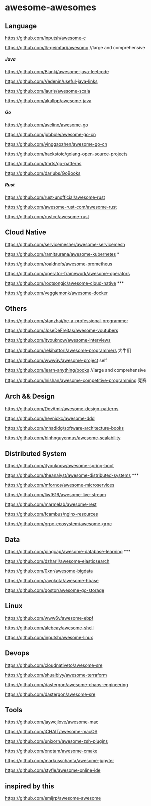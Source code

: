 # awesome-awesomes



## Language
https://github.com/inputsh/awesome-c

https://github.com/lk-geimfari/awesomo  //large and comprehensive


##### Java
https://github.com/Blankj/awesome-java-leetcode

https://github.com/Vedenin/useful-java-links

https://github.com/lauris/awesome-scala

https://github.com/akullpp/awesome-java

##### Go
https://github.com/avelino/awesome-go

https://github.com/jobbole/awesome-go-cn

https://github.com/yinggaozhen/awesome-go-cn

https://github.com/hackstoic/golang-open-source-projects

https://github.com/tmrts/go-patterns

https://github.com/dariubs/GoBooks

##### Rust
https://github.com/rust-unofficial/awesome-rust

https://github.com/awesome-rust-com/awesome-rust

https://github.com/rustcc/awesome-rust


## Cloud Native
https://github.com/servicemesher/awesome-servicemesh

https://github.com/ramitsurana/awesome-kubernetes  *

https://github.com/roaldnefs/awesome-prometheus

https://github.com/operator-framework/awesome-operators

https://github.com/rootsongjc/awesome-cloud-native  ***

https://github.com/veggiemonk/awesome-docker

## Others

https://github.com/stanzhai/be-a-professional-programmer

https://github.com/JoseDeFreitas/awesome-youtubers

https://github.com/ityouknow/awesome-interviews

https://github.com/rekihattori/awesome-programmers  大牛们

https://github.com/www6v/awesome-project self

https://github.com/learn-anything/books //large and comprehensive

https://github.com/lnishan/awesome-competitive-programming  竞赛

## Arch && Design
https://github.com/DovAmir/awesome-design-patterns

https://github.com/heynickc/awesome-ddd

https://github.com/mhadidg/software-architecture-books

https://github.com/binhnguyennus/awesome-scalability

## Distributed System
https://github.com/ityouknow/awesome-spring-boot

https://github.com/theanalyst/awesome-distributed-systems  ***

https://github.com/mfornos/awesome-microservices

https://github.com/liwf616/awesome-live-stream

https://github.com/marmelab/awesome-rest


https://github.com/fcambus/nginx-resources

https://github.com/grpc-ecosystem/awesome-grpc


## Data
https://github.com/pingcap/awesome-database-learning  ***

https://github.com/dzharii/awesome-elasticsearch

https://github.com/0xnr/awesome-bigdata

https://github.com/rayokota/awesome-hbase 

https://github.com/gostor/awesome-go-storage

## Linux
https://github.com/www6v/awesome-ebpf

https://github.com/alebcay/awesome-shell

https://github.com/inputsh/awesome-linux

## Devops
https://github.com/cloudnativeto/awesome-sre

https://github.com/shuaibiyy/awesome-terraform

https://github.com/dastergon/awesome-chaos-engineering

https://github.com/dastergon/awesome-sre


## Tools
https://github.com/jaywcjlove/awesome-mac

https://github.com/iCHAIT/awesome-macOS

https://github.com/unixorn/awesome-zsh-plugins

https://github.com/onqtam/awesome-cmake

https://github.com/markusschanta/awesome-jupyter

https://github.com/styfle/awesome-online-ide

## inspired by this
https://github.com/emijrp/awesome-awesome
